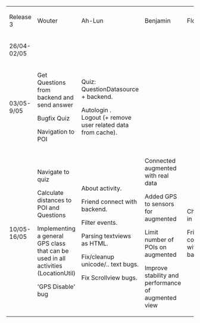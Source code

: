 

<table cellpadding="0" cellspacing="0" style="margin:0; width: 100%;">
    <tbody>
        <tr>
            <td>
                <p>
                    Release 3
                </p>
            </td>
            <td>
                <p>
                    Wouter
                </p>
            </td>
            <td>
                <p>
                    Ah-Lun
                </p>
            </td>
            <td>
                <p>
                    Benjamin
                </p>
            </td>
            <td>
                <p>
                    Floris
                </p>
            </td>
        </tr>
        <tr>
            <td>
                <p>
                    26/04-02/05
                </p>
            </td>
            <td></td>
            <td></td>
            <td></td>
            <td></td>
        </tr>
        <tr>
            <td>
                <p>
                    03/05-9/05
                </p>
            </td>
            <td>
                <p>
                    Get Questions from backend and send answer
                </p>
                <p>
                    Bugfix Quiz
                </p>
                <p>
                    Navigation to POI
                </p>
            </td>
            <td>
                <p>
                    Quiz: QuestionDatasource + backend.
                </p>
                <p>
                    Autologin .<br />
                    Logout (+ remove user related data from cache).
                </p>
            </td>
            <td></td>
            <td></td>
        </tr>
        <tr>
            <td>
                <p>
                    10/05-16/05
                </p>
            </td>
            <td>
                <p>
                    Navigate to quiz
                </p>
                <p>
                    Calculate distances to POI and Questions
                </p>
                <p>
                    Implementing a general GPS class that can be used in all activities (LocationUtil)
                </p>
                <p>
                    'GPS Disable' bug
                </p>
            </td>
            <td>
                <p>
                    About activity.
                </p>
                <p>
                    Friend connect with backend.
                </p>
                <p>
                    Filter events.
                </p>
                <p>
                    Parsing textviews as HTML.
                </p>
                <p>
                    Fix/cleanup unicode/.. text bugs.
                </p>
                <p>
                    Fix Scrollview bugs.
                </p>
            </td>
            <td>
                <p>
                    Connected augmented with real data
                </p>
                <p>
                    Added GPS to sensors for augmented
                </p>
                <p>
                    Limit number of POIs on augmented
                </p>
                <p>
                    Improve stability and performance of augmented
                    view
                </p>
            </td>
            <td>
                <p>
                    Check-in
                </p>
                <p>
                    Friend connect with backend
                </p>
            </td>
        </tr>
    </tbody>
</table>
